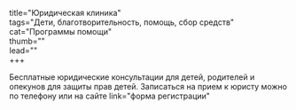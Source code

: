 title="Юридическая клиника"  
tags="Дети, благотворительность, помощь, сбор средств"  
cat="Программы помощи"  
thumb=""  
lead=""  
+++

Бесплатные юридические консультации для детей, родителей и опекунов для защиты прав детей. Записаться на прием к юристу можно по телефону или на сайте link="форма регистрации"
	
